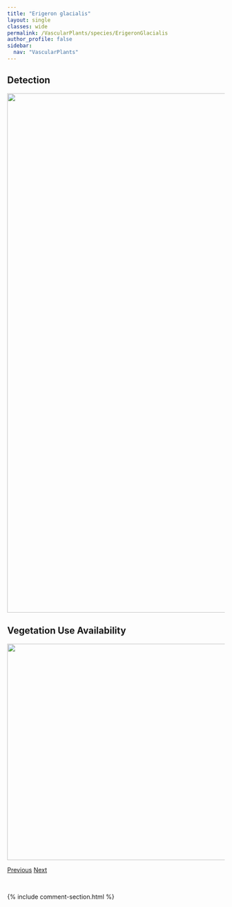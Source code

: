 ```yaml
---
title: "Erigeron glacialis"
layout: single
classes: wide
permalink: /VascularPlants/species/ErigeronGlacialis
author_profile: false
sidebar:
  nav: "VascularPlants"
---
```


<h2>Detection</h2>

<a href="https://drive.google.com/uc?export=view&id=1e1cqkngFz1Ivaq0QajMJ6gDCglmMhkUI">
<img src="https://drive.google.com/uc?export=view&id=1e1cqkngFz1Ivaq0QajMJ6gDCglmMhkUI" height = "1200" width = "800">
</a>


<h2>Vegetation Use Availability</h2>

<a href="https://drive.google.com/uc?export=view&id=15AUoDHLHBIG0DqQzvans94c4xfwv-c0g">
<img src="https://drive.google.com/uc?export=view&id=15AUoDHLHBIG0DqQzvans94c4xfwv-c0g" height = "500" width = "1000">
</a>


<a href="/DevelopmentWebsite/VascularPlants/species/ErigeronGlabellus" class="pagination--pager" title="Smooth Fleabane">Previous</a> <a href="/DevelopmentWebsite/VascularPlants/species/ErigeronHumilis" class="pagination--pager" title="Erigeron humilis">Next</a>

<p>&nbsp;</p>

{% include comment-section.html %}
